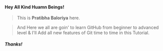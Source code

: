 #### Hey All Kind Huamn Beings!
>This is **Pratibha Baloriya** here.

>And Here we all are goin' to learn GitHub from beginner to advanced level & I'll Add all new features of Git time to time in this Tutorial.

##### Thanks! 

